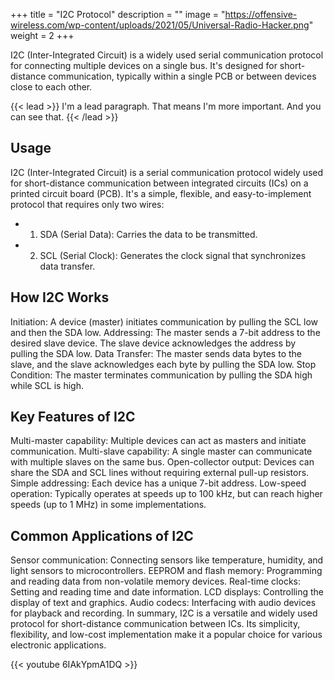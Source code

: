+++
title = "I2C Protocol"
description = ""
image = "https://offensive-wireless.com/wp-content/uploads/2021/05/Universal-Radio-Hacker.png" 
weight = 2
+++

I2C (Inter-Integrated Circuit) is a widely used serial communication protocol for connecting multiple devices on a single bus. It's designed for short-distance communication, typically within a single PCB or between devices close to each other.

{{< lead >}}
I'm a lead paragraph. That means I'm more important. And you can see that.
{{< /lead >}}

## Usage
I2C (Inter-Integrated Circuit) is a serial communication protocol widely used for short-distance communication between integrated circuits (ICs) on a printed circuit board (PCB). It's a simple, flexible, and easy-to-implement protocol that requires only two wires:

- 1. SDA (Serial Data): Carries the data to be transmitted.
- 2. SCL (Serial Clock): Generates the clock signal that synchronizes data transfer.

## How I2C Works

Initiation: A device (master) initiates communication by pulling the SCL low and then the SDA low.
Addressing: The master sends a 7-bit address to the desired slave device. The slave device acknowledges the address by pulling the SDA low.
Data Transfer: The master sends data bytes to the slave, and the slave acknowledges each byte by pulling the SDA low.
Stop Condition: The master terminates communication by pulling the SDA high while SCL is high.

## Key Features of I2C

Multi-master capability: Multiple devices can act as masters and initiate communication.
Multi-slave capability: A single master can communicate with multiple slaves on the same bus.
Open-collector output: Devices can share the SDA and SCL lines without requiring external pull-up resistors.
Simple addressing: Each device has a unique 7-bit address.
Low-speed operation: Typically operates at speeds up to 100 kHz, but can reach higher speeds (up to 1 MHz) in some implementations.

## Common Applications of I2C

Sensor communication: Connecting sensors like temperature, humidity, and light sensors to microcontrollers.
EEPROM and flash memory: Programming and reading data from non-volatile memory devices.
Real-time clocks: Setting and reading time and date information.
LCD displays: Controlling the display of text and graphics.
Audio codecs: Interfacing with audio devices for playback and recording.
In summary, I2C is a versatile and widely used protocol for short-distance communication between ICs. Its simplicity, flexibility, and low-cost implementation make it a popular choice for various electronic applications.


{{< youtube 6IAkYpmA1DQ >}}